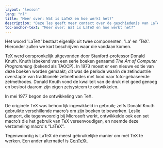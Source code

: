 ```yaml
---
layout: "lesson"
lang: "nl"
title: "Meer over: Wat is LaTeX en hoe werkt het?"
description: "Deze les geeft meer context over de geschiedenis van LaTeX en andere beschikbare bestandstypes."
toc-anchor-text: "Meer over: Wat is LaTeX en hoe werkt het?"
---
```


Het woord 'LaTeX' bestaat eigenlijk uit twee componenten, 'La' en 'TeX'. 
Hieronder zullen we kort beschrijven waar die vandaan komen.

TeX werd oorspronkelijk uitgevonden door Stanford-professor Donald Knuth. 
Knuth isbekend van een serie boeken genaamd *The Art of Computer Programming* (bekend als TAOCP). 
In 1973 moest er een nieuwe editie van deze boeken worden gemaakt; 
dit was de periode waarin de zetindustrie overstapte van traditionele zetmethodes met lood naar foto-gebaseerde zetmethodes. 
Donald Knuth vond de kwaliteit van de druk niet goed genoeg en besloot daarom zijn eigen zetsysteem te ontwikkelen.

In mei 1977 begon de ontwikkeling van TeX.

De originele TeX was behoorlijk ingewikkeld in gebruik; 
zelfs Donald Knuth gebruikte verschillende macro’s om zijn boeken te bewerken. 
Leslie Lamport, die tegenwoordig bij Microsoft werkt, ontwikkelde ook een set macro’s die het gebruik van TeX vereenvoudigen, en noemde deze verzameling macro's “LaTeX”.

Tegenwoordig is LaTeX de meest gebruikelijke manier om met TeX te werken. 
Een ander alternatief is [ConTeXt](https://www.contextgarden.net/).
